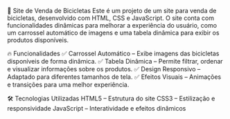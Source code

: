 🚴 Site de Venda de Bicicletas
Este é um projeto de um site para venda de bicicletas, desenvolvido com HTML, CSS e JavaScript. O site conta com funcionalidades dinâmicas para melhorar a experiência do usuário, como um carrossel automático de imagens e uma tabela dinâmica para exibir os produtos disponíveis.

🔥 Funcionalidades
✅ Carrossel Automático – Exibe imagens das bicicletas disponíveis de forma dinâmica.
✅ Tabela Dinâmica – Permite filtrar, ordenar e visualizar informações sobre os produtos.
✅ Design Responsivo – Adaptado para diferentes tamanhos de tela.
✅ Efeitos Visuais – Animações e transições para uma melhor experiência.

🛠️ Tecnologias Utilizadas
HTML5 – Estrutura do site
CSS3 – Estilização e responsividade
JavaScript – Interatividade e efeitos dinâmicos

